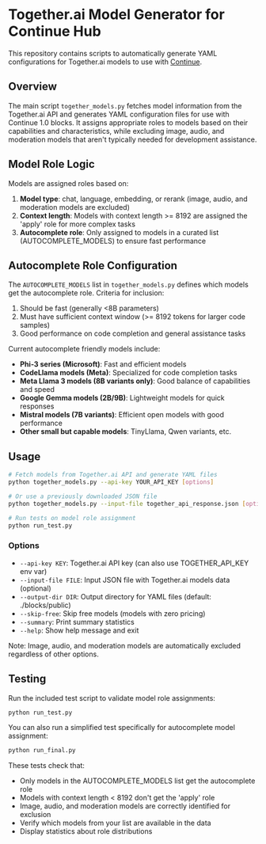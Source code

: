# Together.ai Model Generator for Continue Hub

This repository contains scripts to automatically generate YAML configurations for Together.ai models to use with [Continue](https://continue.dev/).

## Overview

The main script `together_models.py` fetches model information from the Together.ai API and generates YAML configuration files for use with Continue 1.0 blocks. It assigns appropriate roles to models based on their capabilities and characteristics, while excluding image, audio, and moderation models that aren't typically needed for development assistance.

## Model Role Logic

Models are assigned roles based on:

1. **Model type**: chat, language, embedding, or rerank (image, audio, and moderation models are excluded)
2. **Context length**: Models with context length >= 8192 are assigned the 'apply' role for more complex tasks
3. **Autocomplete role**: Only assigned to models in a curated list (AUTOCOMPLETE_MODELS) to ensure fast performance

## Autocomplete Role Configuration

The `AUTOCOMPLETE_MODELS` list in `together_models.py` defines which models get the autocomplete role. Criteria for inclusion:

1. Should be fast (generally <8B parameters)
2. Must have sufficient context window (>= 8192 tokens for larger code samples)
3. Good performance on code completion and general assistance tasks

Current autocomplete friendly models include:
- **Phi-3 series (Microsoft)**: Fast and efficient models
- **CodeLlama models (Meta)**: Specialized for code completion tasks
- **Meta Llama 3 models (8B variants only)**: Good balance of capabilities and speed
- **Google Gemma models (2B/9B)**: Lightweight models for quick responses
- **Mistral models (7B variants)**: Efficient open models with good performance
- **Other small but capable models**: TinyLlama, Qwen variants, etc.

## Usage

```bash
# Fetch models from Together.ai API and generate YAML files
python together_models.py --api-key YOUR_API_KEY [options]

# Or use a previously downloaded JSON file
python together_models.py --input-file together_api_response.json [options]

# Run tests on model role assignment
python run_test.py
```

### Options

- `--api-key KEY`: Together.ai API key (can also use TOGETHER_API_KEY env var)
- `--input-file FILE`: Input JSON file with Together.ai models data (optional)
- `--output-dir DIR`: Output directory for YAML files (default: ./blocks/public)
- `--skip-free`: Skip free models (models with zero pricing)
- `--summary`: Print summary statistics
- `--help`: Show help message and exit

Note: Image, audio, and moderation models are automatically excluded regardless of other options.

## Testing

Run the included test script to validate model role assignments:

```bash
python run_test.py
```

You can also run a simplified test specifically for autocomplete model assignment:

```bash
python run_final.py
```

These tests check that:
- Only models in the AUTOCOMPLETE_MODELS list get the autocomplete role
- Models with context length < 8192 don't get the 'apply' role
- Image, audio, and moderation models are correctly identified for exclusion
- Verify which models from your list are available in the data
- Display statistics about role distributions
